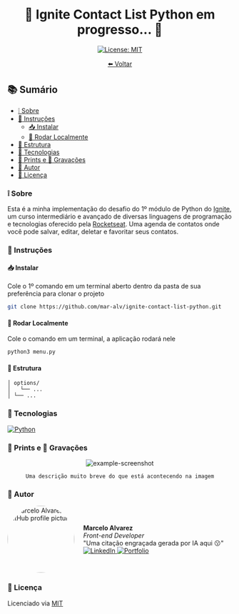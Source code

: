 <h1 align='center'>🚧 Ignite Contact List Python em progresso... 🚧</h1>

<div align='center'>

  [![License: MIT](https://img.shields.io/badge/License-MIT-brightgreen.svg)](https://opensource.org/licenses/MIT)

  [⬅️ Voltar](../README.md)

</div>

## 📚 Sumário
- [❕ Sobre](#about)
- [📖 Instruções](#instructions)
	- [📥 Instalar](#install)
	- [🚀 Rodar Localmente](#locally)
- [📂 Estrutura](#structure)
- [🧰 Tecnologias](#technologies)
- [📸 Prints e 🎥 Gravações](#screenshots-prints)
- [👤 Autor](#author)
- [📄 Licença](#license)

### <a id='about' style='text-decoration: none; color: inherit;'>❕ Sobre</a>
Esta é a minha implementação do desafio do 1º módulo de Python do [Ignite](https://app.rocketseat.com.br/journey/python/contents), um curso intermediário e avançado de diversas linguagens de programação e tecnologias oferecido pela [Rocketseat](https://www.rocketseat.com.br/). Uma agenda de contatos onde você pode salvar, editar, deletar e favoritar seus contatos.

### <a id='instructions' style='text-decoration: none; color: inherit;'>📖 Instruções</a>
#### <a id='install' style='text-decoration: none; color: inherit;'>📥 Instalar</a>
Cole o 1º comando em um terminal aberto dentro da pasta de sua preferência para clonar o projeto
```sh
git clone https://github.com/mar-alv/ignite-contact-list-python.git
```

#### <a id='locally' style='text-decoration: none; color: inherit;'>🚀 Rodar Localmente</a>
Cole o comando em um terminal, a aplicação rodará nele
```sh
python3 menu.py
```

#### <a id='structure' style='text-decoration: none; color: inherit;'>📂 Estrutura</a>
```
│ options/
│   └── ...
│ └── ...
```

### <a id='technologies' style='text-decoration: none; color: inherit;'>🧰 Tecnologias</a>
[![Python](https://img.shields.io/badge/Python-3776AB?style=for-the-badge&logo=python&logoColor=white)](https://www.python.org/)

### <a id='screenshots-prints' style='text-decoration: none; color: inherit;'>📸 Prints e 🎥 Gravações</a>
<div align='center'>

  ![example-screenshot](https://as2.ftcdn.net/v2/jpg/02/66/72/41/1000_F_266724172_Iy8gdKgMa7XmrhYYxLCxyhx6J7070Pr8.jpg)

	Uma descrição muito breve do que está acontecendo na imagem

</div>

### <a id='author' style='text-decoration: none; color: inherit;'>👤 Autor</a>
<div style='display: flex; align-items: center;'>
		<img src='https://github.com/mar-alv.png' alt='Marcelo Alvarez GitHub profile picture' style='width: 150px; border-radius: 50%; margin-right: 20px;'>
		<div>
				<strong>Marcelo Alvarez</strong>
				<br>
				<em>Front-end Developer</em><br>
				<span>"Uma citação engraçada gerada por IA aqui 😗"</span><br>
				<a href='https://www.linkedin.com/in/mar-alv'>
					<img
						alt='LinkedIn'
						src='https://img.shields.io/badge/LinkedIn-Marcelo%20Alvarez-0077B5?logo=linkedin&logoColor=white'
					/>
				</a>
				<a href='https://mar-alv.github.io/'>
					<img
						alt='Portfolio'
						src='https://img.shields.io/badge/Portfolio-Marcelo%20Alvarez-000?style=flat&logo=portfolio&logoColor=white'
					/>
				</a>
		</div>
</div>

### <a id='license' style='text-decoration: none; color: inherit;'>📄 Licença</a>
Licenciado via [MIT](../LICENSE)
